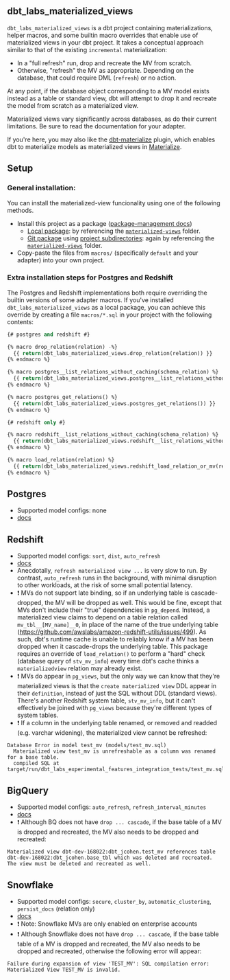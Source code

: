 ## dbt_labs_materialized_views

`dbt_labs_materialized_views` is a dbt project containing materializations, helper macros, and some builtin macro overrides that enable use of materialized views in your dbt project. It takes a conceptual approach similar to that of the existing `incremental` materialization:
- In a "full refresh" run, drop and recreate the MV from scratch.
- Otherwise, "refresh" the MV as appropriate. Depending on the database, that could require DML (`refresh`) or no action.

At any point, if the database object corresponding to a MV model exists instead as a table or standard view, dbt will attempt to drop it and recreate the model from scratch as a materialized view.

Materialized views vary significantly across databases, as do their current limitations. Be sure to read the documentation for your adapter.

If you're here, you may also like the [dbt-materialize](https://github.com/MaterializeInc/materialize/tree/main/misc/dbt-materialize) plugin, which enables dbt to materialize models as materialized views in [Materialize](https://materialize.io/).

## Setup

### General installation:

You can install the materialized-view funcionality using one of the following methods.

- Install this project as a package ([package-management docs](https://docs.getdbt.com/docs/building-a-dbt-project/package-management))
  - [Local package](https://docs.getdbt.com/docs/building-a-dbt-project/package-management#local-packages): by referencing the [`materialized-views`](https://github.com/dbt-labs/dbt-labs-experimental-features/tree/master/materialized-views) folder.
  - [Git package](https://docs.getdbt.com/docs/building-a-dbt-project/package-management#git-packages) using [project subdirectories](https://docs.getdbt.com/docs/building-a-dbt-project/package-management#git-packages): again by referencing the [`materialized-views`](https://github.com/dbt-labs/dbt-labs-experimental-features/tree/master/materialized-views) folder.
- Copy-paste the files from `macros/` (specifically `default` and your adapter) into your own project.

### Extra installation steps for Postgres and Redshift

The Postgres and Redshift implementations both require overriding the builtin versions of some adapter macros. If you've installed `dbt_labs_materialized_views` as a local package, you can achieve this override by creating a file `macros/*.sql` in your project with the following contents:

```sql
{# postgres and redshift #}

{% macro drop_relation(relation) -%}
  {{ return(dbt_labs_materialized_views.drop_relation(relation)) }}
{% endmacro %}

{% macro postgres__list_relations_without_caching(schema_relation) %}
  {{ return(dbt_labs_materialized_views.postgres__list_relations_without_caching(schema_relation)) }}
{% endmacro %}

{% macro postgres_get_relations() %}
  {{ return(dbt_labs_materialized_views.postgres_get_relations()) }}
{% endmacro %}

{# redshift only #}

{% macro redshift__list_relations_without_caching(schema_relation) %}
  {{ return(dbt_labs_materialized_views.redshift__list_relations_without_caching(schema_relation)) }}
{% endmacro %}

{% macro load_relation(relation) %}
  {{ return(dbt_labs_materialized_views.redshift_load_relation_or_mv(relation)) }}
{% endmacro %}
```

## Postgres

- Supported model configs: none
- [docs](https://www.postgresql.org/docs/9.3/rules-materializedviews.html)

## Redshift

- Supported model configs: `sort`, `dist`, `auto_refresh`
- [docs](https://docs.aws.amazon.com/redshift/latest/dg/materialized-view-overview.html)
- Anecdotally, `refresh materialized view ...` is very slow to run. By contrast, `auto_refresh` runs in the background, with minimal disruption to other workloads, at the risk of some small potential latency.
- ❗ MVs do not support late binding, so if an underlying table is cascade-dropped, the MV will be dropped as well. This would be fine, except that MVs don't include their "true" dependencies in `pg_depend`. Instead, a materialized view claims to depend on a table relation called `mv_tbl__[MV_name]__0`, in place of the name of the true underlying table (https://github.com/awslabs/amazon-redshift-utils/issues/499). As such, dbt's runtime cache is unable to reliably know if a MV has been dropped when it cascade-drops the underlying table. This package requires an override of `load_relation()` to perform a "hard" check (database query of `stv_mv_info`) every time dbt's cache thinks a `materializedview` relation may already exist.
- ❗ MVs do appear in `pg_views`, but the only way we can know that they're materialized views is that the `create materialized view` DDL appear in their `definition`, instead of just the SQL without DDL (standard views). There's another Redshift system table, `stv_mv_info`, but it can't effectively be joined with `pg_views` because they're different types of system tables.
- ❗ If a column in the underlying table renamed, or removed and readded (e.g. varchar widening), the materialized view cannot be refreshed:
```
Database Error in model test_mv (models/test_mv.sql)
  Materialized view test_mv is unrefreshable as a column was renamed for a base table.
  compiled SQL at target/run/dbt_labs_experimental_features_integration_tests/test_mv.sql
```

## BigQuery

- Supported model configs: `auto_refresh`, `refresh_interval_minutes`
- [docs](https://cloud.google.com/bigquery/docs/materialized-views-intro)
- ❗ Although BQ does not have `drop ... cascade`, if the base table of a MV is dropped and recreated, the MV also needs to be dropped and recreated:
```
Materialized view dbt-dev-168022:dbt_jcohen.test_mv references table dbt-dev-168022:dbt_jcohen.base_tbl which was deleted and recreated. The view must be deleted and recreated as well.
```

## Snowflake

- Supported model configs: `secure`, `cluster_by`, `automatic_clustering`, `persist_docs` (relation only)
- [docs](https://docs.snowflake.com/en/user-guide/views-materialized.html)
- ❗ Note: Snowflake MVs are only enabled on enterprise accounts
- ❗ Although Snowflake does not have `drop ... cascade`, if the base table table of a MV is dropped and recreated, the MV also needs to be dropped and recreated, otherwise the following error will appear:
```
Failure during expansion of view 'TEST_MV': SQL compilation error: Materialized View TEST_MV is invalid.
```
